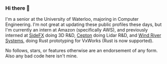 ### Hi there 👋

I'm a senior at the University of Waterloo, majoring in Computer Engineering. I'm not great at updating these public profiles these days, but I'm currently an intern at Amazon (specifically AWS), and previously interned at [SideFX](https://www.sidefx.com/) doing 3D R&D, [Cepton](https://www.cepton.com/) doing Lidar R&D, and [Wind River Systems](https://www.windriver.com/), doing Rust prototyping for VxWorks (Rust is now supported). 

No follows, stars, or features otherwise are an endorsement of any form. Also any bad code here isn't mine. 


<!--
**danielmccormick/danielmccormick** is a ✨ _special_ ✨ repository because its `README.md` (this file) appears on your GitHub profile.

Here are some ideas to get you started:

- 🔭 I’m currently working on ...
- 🌱 I’m currently learning ...
- 👯 I’m looking to collaborate on ...
- 🤔 I’m looking for help with ...
- 💬 Ask me about ...
- 📫 How to reach me: ...
- 😄 Pronouns: ...
- ⚡ Fun fact: ...
-->
